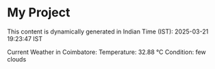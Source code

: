 # My Project

This content is dynamically generated in Indian Time (IST): 2025-03-21 19:23:47 IST


Current Weather in Coimbatore:
Temperature: 32.88 °C
Condition: few clouds
